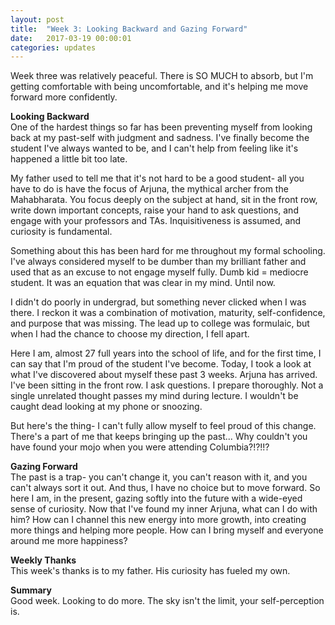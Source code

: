 ```yaml
---
layout: post
title:  "Week 3: Looking Backward and Gazing Forward"
date:   2017-03-19 00:00:01
categories: updates
---
```


Week three was relatively peaceful. There is SO MUCH to absorb, but I'm getting comfortable with being uncomfortable, and it's helping me move forward more confidently.

<b>Looking Backward</b><br>
One of the hardest things so far has been preventing myself from looking back at my past-self with judgment and sadness. I've finally become the student I've always wanted to be, and I can't help from feeling like it's happened a little bit too late. 

My father used to tell me that it's not hard to be a good student- all you have to do is have the focus of Arjuna, the mythical archer from the Mahabharata. You focus deeply on the subject at hand, sit in the front row, write down important concepts, raise your hand to ask questions, and engage with your professors and TAs. Inquisitiveness is assumed, and curiosity is fundamental.

Something about this has been hard for me throughout my formal schooling. I've always considered myself to be dumber than my brilliant father and used that as an excuse to not engage myself fully. Dumb kid = mediocre student. It was an equation that was clear in my mind. Until now. 

I didn't do poorly in undergrad, but something never clicked when I was there. I reckon it was a combination of motivation, maturity, self-confidence, and purpose that was missing. The lead up to college was formulaic, but when I had the chance to choose my direction, I fell apart. 

Here I am, almost 27 full years into the school of life, and for the first time, I can say that I'm proud of the student I've become. Today, I took a look at what I've discovered about myself these past 3 weeks. Arjuna has arrived. I've been sitting in the front row. I ask questions. I prepare thoroughly. Not a single unrelated thought passes my mind during lecture. I wouldn't be caught dead looking at my phone or snoozing. 

But here's the thing- I can't fully allow myself to feel proud of this change. There's a part of me that keeps bringing up the past... Why couldn't you have found your mojo when you were attending Columbia?!?!!? 

<b>Gazing Forward</b><br>
The past is a trap- you can't change it, you can't reason with it, and you can't always sort it out. And thus, I have no choice but to move forward. So here I am, in the present, gazing softly into the future with a wide-eyed sense of curiosity. Now that I've found my inner Arjuna, what can I do with him? How can I channel this new energy into more growth, into creating more things and helping more people. How can I bring myself and everyone around me more happiness? 

<b>Weekly Thanks</b><br>
This week's thanks is to my father. His curiosity has fueled my own.

<b>Summary</b><br>
Good week. Looking to do more. The sky isn't the limit, your self-perception is.